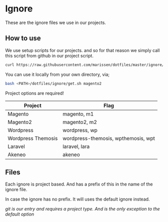 # Ignore

These are the ignore files we use in our projects.

## How to use

We use setup scripts for our projects.
and so for that reason we simply call this script from github in our project script.

```bash
curl https://raw.githubusercontent.com/marissen/dotfiles/master/ignore/get.sh | bash -s magento2
```

You can use it locally from your own directory, via;

```bash
bash <PATH>/dotfiles/ignore/get.sh magento2
```

Project options are required!

| Project            | Flag                                |
| ------------------ | ----------------------------------- |
| Magento            | magento, m1                         |
| Magento2           | magento2, m2                        |
| Wordpress          | wordpress, wp                       |
| Wordpress Themosis | wordpress-themosis, wpthemosis, wpt |
| Laravel            | laravel, lara                       |
| Akeneo             | akeneo                              |

## Files

Each ignore is project based.
And has a prefix of this in the name of the ignore file.

In case the ignore has no prefix.
It will uses the default ignore instead.

_git is our entry and requires a project type._
_And is the only exception to the default option_
